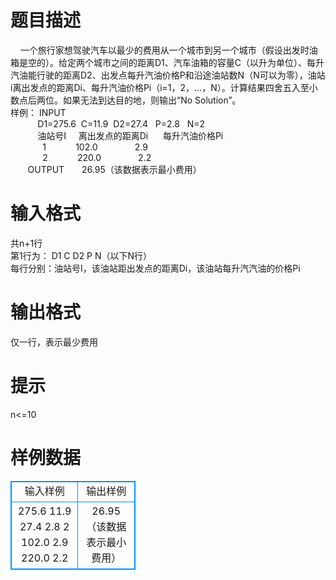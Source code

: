# 

 
 # 题目描述 
&nbsp;&nbsp;&nbsp;&nbsp;一个旅行家想驾驶汽车以最少的费用从一个城市到另一个城市（假设出发时油箱是空的）。给定两个城市之间的距离D1、汽车油箱的容量C（以升为单位）、每升汽油能行驶的距离D2、出发点每升汽油价格P和沿途油站数N（N可以为零），油站i离出发点的距离Di、每升汽油价格Pi（i=1，2，…，N）。计算结果四舍五入至小数点后两位。如果无法到达目的地，则输出“No&nbsp;Solution”。<BR>样例：&nbsp;INPUT<BR>&nbsp;&nbsp;&nbsp;&nbsp;&nbsp;&nbsp;&nbsp;&nbsp;&nbsp;&nbsp;&nbsp;D1=275.6&nbsp;&nbsp;C=11.9&nbsp;&nbsp;D2=27.4&nbsp;&nbsp;&nbsp;P=2.8&nbsp;&nbsp;&nbsp;N=2<BR>&nbsp;&nbsp;&nbsp;&nbsp;&nbsp;&nbsp;&nbsp;&nbsp;&nbsp;&nbsp;&nbsp;油站号I&nbsp;&nbsp;&nbsp;&nbsp;&nbsp;离出发点的距离Di&nbsp;&nbsp;&nbsp;&nbsp;&nbsp;&nbsp;每升汽油价格Pi<BR>&nbsp;&nbsp;&nbsp;&nbsp;&nbsp;&nbsp;&nbsp;&nbsp;&nbsp;&nbsp;&nbsp;&nbsp;&nbsp;1	&nbsp;&nbsp;&nbsp;&nbsp;&nbsp;&nbsp;&nbsp;&nbsp;&nbsp;&nbsp;&nbsp;102.0	&nbsp;&nbsp;&nbsp;&nbsp;&nbsp;&nbsp;&nbsp;&nbsp;&nbsp;&nbsp;&nbsp;&nbsp;&nbsp;&nbsp;2.9<BR>&nbsp;&nbsp;&nbsp;&nbsp;&nbsp;&nbsp;&nbsp;&nbsp;&nbsp;&nbsp;&nbsp;&nbsp;&nbsp;2	&nbsp;&nbsp;&nbsp;&nbsp;&nbsp;&nbsp;&nbsp;&nbsp;&nbsp;&nbsp;&nbsp;220.0	&nbsp;&nbsp;&nbsp;&nbsp;&nbsp;&nbsp;&nbsp;&nbsp;&nbsp;&nbsp;&nbsp;&nbsp;&nbsp;&nbsp;2.2<BR>&nbsp;&nbsp;&nbsp;&nbsp;&nbsp;&nbsp;&nbsp;OUTPUT　　26.95（该数据表示最小费用）<BR> 

 
 # 输入格式 
共n+1行<BR>第1行为：&nbsp;D1&nbsp;C&nbsp;D2&nbsp;P&nbsp;N（以下N行）<BR>每行分别：油站号I，该油站距出发点的距离Di，该油站每升汽汽油的价格Pi<BR> 

 
 # 输出格式 
仅一行，表示最少费用 

 
 # 提示 
n&lt;=10 
# 样例数据
<style>
        table,table tr th, table tr td { border:1px solid #0094ff; }
        table { width: 200px; min-height: 25px; line-height: 25px; text-align: center; border-collapse: collapse;}   
    </style>
<table>
	<tr>
		<td>输入样例</td>
		<td>输出样例</td>
	</tr>
<tr><td>275.6 11.9 27.4 2.8 2
102.0 2.9
220.0 2.2
</td><td>26.95    （该数据表示最小费用）</td></tr></table>
